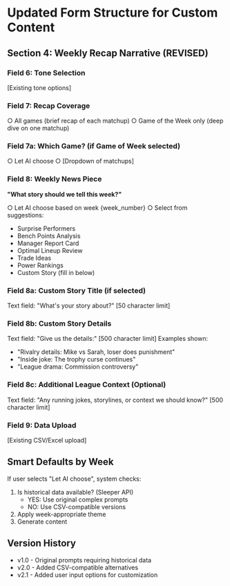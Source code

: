 # Updated Form Structure for Custom Content

## Section 4: Weekly Recap Narrative (REVISED)

### Field 6: Tone Selection
[Existing tone options]

### Field 7: Recap Coverage  
○ All games (brief recap of each matchup)
○ Game of the Week only (deep dive on one matchup)

### Field 7a: Which Game? (if Game of Week selected)
○ Let AI choose
○ [Dropdown of matchups]

### Field 8: Weekly News Piece
**"What story should we tell this week?"**

○ Let AI choose based on week {week_number}
○ Select from suggestions:
  - Surprise Performers
  - Bench Points Analysis  
  - Manager Report Card
  - Optimal Lineup Review
  - Trade Ideas
  - Power Rankings
  - Custom Story (fill in below)

### Field 8a: Custom Story Title (if selected)
Text field: "What's your story about?"
[50 character limit]

### Field 8b: Custom Story Details
Text field: "Give us the details:"
[500 character limit]
Examples shown:
- "Rivalry details: Mike vs Sarah, loser does punishment"
- "Inside joke: The trophy curse continues"
- "League drama: Commission controversy"

### Field 8c: Additional League Context (Optional)
Text field: "Any running jokes, storylines, or context we should know?"
[500 character limit]

### Field 9: Data Upload
[Existing CSV/Excel upload]

## Smart Defaults by Week
If user selects "Let AI choose", system checks:
1. Is historical data available? (Sleeper API)
   - YES: Use original complex prompts
   - NO: Use CSV-compatible versions
2. Apply week-appropriate theme
3. Generate content

## Version History
- v1.0 - Original prompts requiring historical data
- v2.0 - Added CSV-compatible alternatives
- v2.1 - Added user input options for customization
